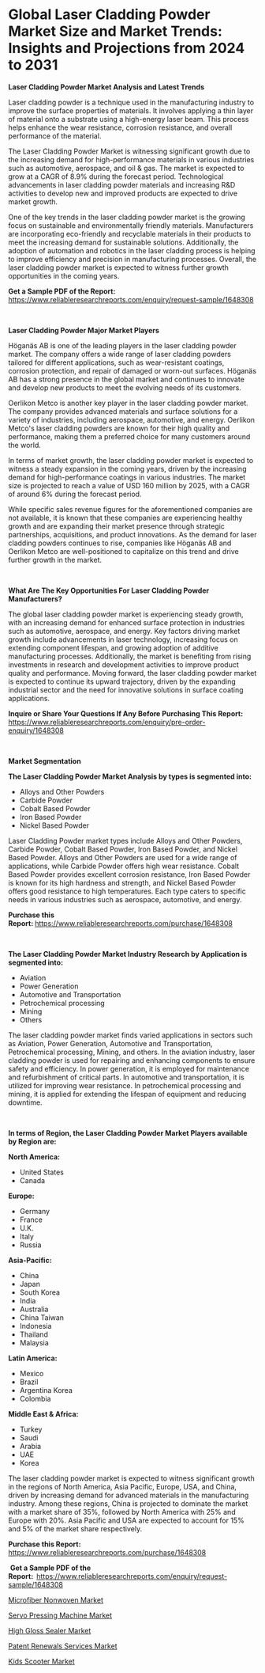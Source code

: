 <p><h1>Global Laser Cladding Powder Market Size and Market Trends: Insights and Projections from 2024 to 2031</h1></p><p><strong>Laser Cladding Powder Market Analysis and Latest Trends</strong></p>
<p><p>Laser cladding powder is a technique used in the manufacturing industry to improve the surface properties of materials. It involves applying a thin layer of material onto a substrate using a high-energy laser beam. This process helps enhance the wear resistance, corrosion resistance, and overall performance of the material.</p><p>The Laser Cladding Powder Market is witnessing significant growth due to the increasing demand for high-performance materials in various industries such as automotive, aerospace, and oil & gas. The market is expected to grow at a CAGR of 8.9% during the forecast period. Technological advancements in laser cladding powder materials and increasing R&D activities to develop new and improved products are expected to drive market growth.</p><p>One of the key trends in the laser cladding powder market is the growing focus on sustainable and environmentally friendly materials. Manufacturers are incorporating eco-friendly and recyclable materials in their products to meet the increasing demand for sustainable solutions. Additionally, the adoption of automation and robotics in the laser cladding process is helping to improve efficiency and precision in manufacturing processes. Overall, the laser cladding powder market is expected to witness further growth opportunities in the coming years.</p></p>
<p><strong>Get a Sample PDF of the Report:&nbsp;</strong> <a href="https://www.reliableresearchreports.com/enquiry/request-sample/1648308">https://www.reliableresearchreports.com/enquiry/request-sample/1648308</a></p>
<p>&nbsp;</p>
<p><strong>Laser Cladding Powder Major Market Players</strong></p>
<p><p>Höganäs AB is one of the leading players in the laser cladding powder market. The company offers a wide range of laser cladding powders tailored for different applications, such as wear-resistant coatings, corrosion protection, and repair of damaged or worn-out surfaces. Höganäs AB has a strong presence in the global market and continues to innovate and develop new products to meet the evolving needs of its customers.</p><p>Oerlikon Metco is another key player in the laser cladding powder market. The company provides advanced materials and surface solutions for a variety of industries, including aerospace, automotive, and energy. Oerlikon Metco's laser cladding powders are known for their high quality and performance, making them a preferred choice for many customers around the world.</p><p>In terms of market growth, the laser cladding powder market is expected to witness a steady expansion in the coming years, driven by the increasing demand for high-performance coatings in various industries. The market size is projected to reach a value of USD 160 million by 2025, with a CAGR of around 6% during the forecast period.</p><p>While specific sales revenue figures for the aforementioned companies are not available, it is known that these companies are experiencing healthy growth and are expanding their market presence through strategic partnerships, acquisitions, and product innovations. As the demand for laser cladding powders continues to rise, companies like Höganäs AB and Oerlikon Metco are well-positioned to capitalize on this trend and drive further growth in the market.</p></p>
<p>&nbsp;</p>
<p><strong>What Are The Key Opportunities For Laser Cladding Powder Manufacturers?</strong></p>
<p><p>The global laser cladding powder market is experiencing steady growth, with an increasing demand for enhanced surface protection in industries such as automotive, aerospace, and energy. Key factors driving market growth include advancements in laser technology, increasing focus on extending component lifespan, and growing adoption of additive manufacturing processes. Additionally, the market is benefiting from rising investments in research and development activities to improve product quality and performance. Moving forward, the laser cladding powder market is expected to continue its upward trajectory, driven by the expanding industrial sector and the need for innovative solutions in surface coating applications.</p></p>
<p><strong>Inquire or Share Your Questions If Any Before Purchasing This Report:</strong> <a href="https://www.reliableresearchreports.com/enquiry/pre-order-enquiry/1648308">https://www.reliableresearchreports.com/enquiry/pre-order-enquiry/1648308</a></p>
<p>&nbsp;</p>
<p><strong>Market Segmentation</strong></p>
<p><strong>The Laser Cladding Powder Market Analysis by types is segmented into:</strong></p>
<p><ul><li>Alloys and Other Powders</li><li>Carbide Powder</li><li>Cobalt Based Powder</li><li>Iron Based Powder</li><li>Nickel Based Powder</li></ul></p>
<p><p>Laser Cladding Powder market types include Alloys and Other Powders, Carbide Powder, Cobalt Based Powder, Iron Based Powder, and Nickel Based Powder. Alloys and Other Powders are used for a wide range of applications, while Carbide Powder offers high wear resistance. Cobalt Based Powder provides excellent corrosion resistance, Iron Based Powder is known for its high hardness and strength, and Nickel Based Powder offers good resistance to high temperatures. Each type caters to specific needs in various industries such as aerospace, automotive, and energy.</p></p>
<p><strong>Purchase this Report:&nbsp;</strong><a href="https://www.reliableresearchreports.com/purchase/1648308">https://www.reliableresearchreports.com/purchase/1648308</a></p>
<p>&nbsp;</p>
<p><strong>The Laser Cladding Powder Market Industry Research by Application is segmented into:</strong></p>
<p><ul><li>Aviation</li><li>Power Generation</li><li>Automotive and Transportation</li><li>Petrochemical processing</li><li>Mining</li><li>Others</li></ul></p>
<p><p>The laser cladding powder market finds varied applications in sectors such as Aviation, Power Generation, Automotive and Transportation, Petrochemical processing, Mining, and others. In the aviation industry, laser cladding powder is used for repairing and enhancing components to ensure safety and efficiency. In power generation, it is employed for maintenance and refurbishment of critical parts. In automotive and transportation, it is utilized for improving wear resistance. In petrochemical processing and mining, it is applied for extending the lifespan of equipment and reducing downtime.</p></p>
<p>&nbsp;</p>
<p><strong>In terms of Region, the Laser Cladding Powder Market Players available by Region are:</strong></p>
<p>
    <p> <strong> North America: </strong>
        <ul>
            <li>United States</li>
            <li>Canada</li>
        </ul>
        </p> 
    <p> <strong> Europe: </strong>
        <ul>
            <li>Germany</li>
            <li>France</li>
            <li>U.K.</li>
            <li>Italy</li>
            <li>Russia</li>
        </ul>
        </p> 
    <p> <strong> Asia-Pacific: </strong>
        <ul>
            <li>China</li>
            <li>Japan</li>
            <li>South Korea</li>
            <li>India</li>
            <li>Australia</li>
            <li>China Taiwan</li>
            <li>Indonesia</li>
            <li>Thailand</li>
            <li>Malaysia</li>
        </ul>
        </p> 
    <p> <strong> Latin America: </strong>
        <ul>
            <li>Mexico</li>
            <li>Brazil</li>
            <li>Argentina Korea</li>
            <li>Colombia</li>
        </ul>
        </p> 
    <p> <strong> Middle East & Africa: </strong>
        <ul>
            <li>Turkey</li>
            <li>Saudi</li>
            <li>Arabia</li>
            <li>UAE</li>
            <li>Korea</li>
        </ul>
    </p>
    </p>
<p><p>The laser cladding powder market is expected to witness significant growth in the regions of North America, Asia Pacific, Europe, USA, and China, driven by increasing demand for advanced materials in the manufacturing industry. Among these regions, China is projected to dominate the market with a market share of 35%, followed by North America with 25% and Europe with 20%. Asia Pacific and USA are expected to account for 15% and 5% of the market share respectively.</p></p>
<p><strong>Purchase this Report: </strong><a href="https://www.reliableresearchreports.com/purchase/1648308">https://www.reliableresearchreports.com/purchase/1648308</a></p>
<p>&nbsp;<strong>Get a Sample PDF of the Report:&nbsp;&nbsp;</strong><a href="https://www.reliableresearchreports.com/enquiry/request-sample/1648308">https://www.reliableresearchreports.com/enquiry/request-sample/1648308</a></p>
<p><strong></strong></p>
<p><p><a href="https://github.com/myacatherineblakecaczo9vcsw/Market-Research-Report-List-1/blob/main/microfiber-nonwoven-market.md">Microfiber Nonwoven Market</a></p><p><a href="https://view.publitas.com/reportprime-1/servo-pressing-machine-market-size-reflecting-a-forecast-till-2030-market-by-type-by-application-and-by-geography/">Servo Pressing Machine Market</a></p><p><a href="https://github.com/okotobwrhuteie/Market-Research-Report-List-1/blob/main/high-gloss-sealer-market.md">High Gloss Sealer Market</a></p><p><a href="https://issuu.com/reportprime-2/docs/patent-renewals-services-market-size-2030.pptx">Patent Renewals Services Market</a></p><p><a href="https://flame-sidecar-702.notion.site/Kids-Scooter-Market-Size-Furnishes-Valuable-Information-Encompassing-Market-Share-Market-Trends-an-d3c012d2ae124b399d49199f42f04dc1">Kids Scooter Market</a></p></p>
